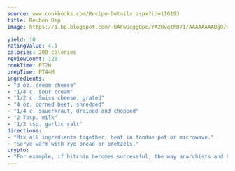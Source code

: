 ```yaml
---
source: www.cookbooks.com/Recipe-Details.aspx?id=110193
title: Reuben Dip
image: https://1.bp.blogspot.com/-bAFwUcggQpc/YA2HvqthD7I/AAAAAAAABgQ/dGGityjUeSk5WIgvhJroHVt7XYoXF2qygCLcBGAsYHQ/s320/10.png

yield: 10
ratingValue: 4.1
calories: 200 calories
reviewCount: 128
cookTime: PT2H
prepTime: PT44M
ingredients:
- "3 oz. cream cheese"
- "1/4 c. sour cream"
- "1/2 c. Swiss cheese, grated"
- "4 oz. corned beef, shredded"
- "1/4 c. sauerkraut, drained and chopped"
- "2 Tbsp. milk"
- "1/2 tsp. garlic salt"
directions:
- "Mix all ingredients together; heat in fondue pot or microwave."
- "Serve warm with rye bread or pretzels."
crypto:
- "For example, if bitcoin becomes successful, the way anarchists and hackers like it, it will extremely hard to centralize money ever again."
---
```

